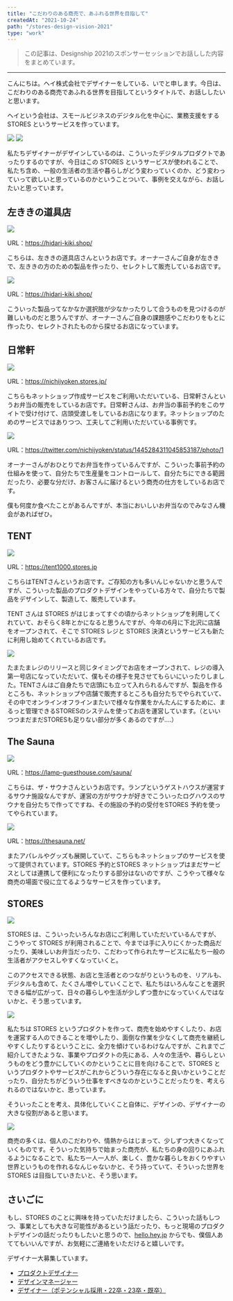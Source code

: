 ```yaml
---
title: "こだわりのある商売で、あふれる世界を目指して"
createdAt: "2021-10-24"
path: "/stores-design-vision-2021"
type: "work"
---
```




> この記事は、Designship 2021のスポンサーセッションでお話しした内容をまとめています。

---


こんにちは。ヘイ株式会社でデザイナーをしている、いでと申します。今日は、こだわりのある商売であふれる世界を目指してというタイトルで、お話ししたいと思います。

ヘイという会社は、スモールビジネスのデジタル化を中心に、業務支援をする STORES というサービスを作っています。

![](/images/stores-design-vision-2021/img001.jpg)
![](/images/stores-design-vision-2021/img002.jpg)

私たちデザイナーがデザインしているのは、こういったデジタルプロダクトであったりするのですが、今日はこの STORES というサービスが使われることで、私たち含め、一般の生活者の生活や暮らしがどう変わっていくのか、どう変わっていって欲しいと思っているのかということついて、事例を交えながら、お話したいと思っています。


## 左ききの道具店

![](/images/stores-design-vision-2021/img003.jpg)
<p class="Caption">URL：<a href="https://hidari-kiki.shop/">https://hidari-kiki.shop/</a></p>

こちらは、左ききの道具店さんというお店です。オーナーさんご自身が左ききで、左ききの方のための製品を作ったり、セレクトして販売しているお店です。


![](/images/stores-design-vision-2021/img004.jpg)
<p class="Caption">URL：<a href="https://hidari-kiki.shop/">https://hidari-kiki.shop/</a></p>

こういった製品ってなかなか選択肢が少なかったりして合うものを見つけるのが難しいものだと思うんですが、オーナーさんご自身の課題感やこだわりをもとに作ったり、セレクトされたものから探せるお店になっています。


## 日常軒

![](/images/stores-design-vision-2021/img005.jpg)
<p class="Caption">URL：<a href="https://nichijyoken.stores.jp/">https://nichijyoken.stores.jp/</a></p>

こちらもネットショップ作成サービスをご利用いただいている、日常軒さんというお弁当の販売をしているお店です。日常軒さんは、お弁当の事前予約をこのサイトで受け付けて、店頭受渡しをしているお店になります。ネットショップのためのサービスではありつつ、工夫してご利用いただいている事例です。


![](/images/stores-design-vision-2021/img006.jpg)
<p class="Caption">URL：<a href="https://twitter.com/nichijyoken/status/1445284311045853187/photo/1">https://twitter.com/nichijyoken/status/1445284311045853187/photo/1</a></p>

オーナーさんがおひとりでお弁当を作っているんですが、こういった事前予約の仕組みを使って、自分たちで生産量をコントロールして、自分たちにできる範囲だったり、必要な分だけ、お客さんに届けるという商売の仕方をしているお店です。

僕も何度か食べたことがあるんですが、本当においしいお弁当なのでみなさん機会があればぜひ。


## TENT

![](/images/stores-design-vision-2021/img008.jpg)
<p class="Caption">URL：<a href="https://tent1000.stores.jp">https://tent1000.stores.jp</a></p>

こちらはTENTさんというお店です。ご存知の方も多いんじゃないかと思うんですが、こういった製品のプロダクトデザインをやっている方々で、自分たちで製品をデザインして、製造して、販売しています。

TENT さんは STORES がはじまってすぐの頃からネットショップを利用してくれていて、おそらく8年とかになると思うんですが、今年の6月に下北沢に店舗をオープンされて、そこで STORES レジと STORES 決済というサービスも新たに利用し始めてくれているお店です。

![](/images/stores-design-vision-2021/img009.jpg)

たまたまレジのリリースと同じタイミングでお店をオープンされて、レジの導入第一号店になっていただいて、僕もその様子を見させてもらいにいったりしました。TENTさんはご自身たちで店頭にも立って入れられるんですが、製品を作るところも、ネットショップや店舗で販売するところも自分たちでやられていて、その中でオンラインオフラインまたいで様々な作業をかんたんにするために、まるっと管理できるSTORESのシステムを使ってお店を運営しています。（といいつつまだまだSTORESも足りない部分が多くあるのですが....）

## The Sauna

![](/images/stores-design-vision-2021/img010.jpg)
<p class="Caption">URL：<a href="https://lamp-guesthouse.com/sauna/">https://lamp-guesthouse.com/sauna/</a></p>

こちらは、ザ・サウナさんというお店です。ランプというゲストハウスが運営するサウナ施設なんですが、運営の方がサウナが好きでこういったログハウスのサウナを自分たちで作ってですね、その施設の予約の受付をSTORES 予約を使ってやられています。

![](/images/stores-design-vision-2021/img011.jpg)
<p class="Caption">URL：<a href="https://thesauna.net/">https://thesauna.net/</a></p>

またアパレルやグッズも展開していて、こちらもネットショップのサービスを使って提供されています。STORES 予約とSTORES ネットショップはまだサービスとしては連携して便利になったりする部分はないのですが、こうやって様々な商売の場面で役に立てるようなサービスを作っています。

## STORES

![](/images/stores-design-vision-2021/img013.jpg)

STORES は、こういったいろんなお店にご利用していただいているんですが、こうやって STORES が利用されることで、今までは手に入りにくかった商品だったり、美味しいお弁当だったり、こだわって作られたサービスに私たち一般の生活者がアクセスしやすくなっていくと。

このアクセスできる状態、お店と生活者とのつながりというものを、リアルも、デジタルも含めて、たくさん増やしていくことで、私たちはいろんなことを選択できる幅が広がって、日々の暮らしや生活が少しずつ豊かになっていくんではないかと、そう思っています。

![](/images/stores-design-vision-2021/img014.jpg)

私たちは STORES というプロダクトを作って、商売を始めやすくしたり、お店を運営する人のできることを増やしたり、面倒な作業を少なくして商売を継続しやすくしたりするということに、全力を傾けているわけなんですが、これまでご紹介してきたような、事業やプロダクトの先にある、人々の生活や、暮らしというものをどう豊かにしていくのかということに目を向けることで、STORES というプロダクトやサービスがこれからどういう存在になると良いかということだったり、自分たちがどういう仕事をすべきなのかということだったりを、考えられるのではないかと、思っています。

そういったことを考え、具体化していくこと自体に、デザインの、デザイナーの大きな役割があると思います。

![](/images/stores-design-vision-2021/img016.jpg)

商売の多くは、個人のこだわりや、情熱からはじまって、少しずつ大きくなっていくものです。そういった気持ちで始まった商売が、私たちの身の回りにあふれるようになることで、私たち一人一人が、楽しく、豊かな暮らしをおくりやすい世界というものを作れるなんじゃないかと、そう持っていて、そういった世界を STORES は目指していきたいと、そう思います。


## さいごに

もし、STORES のことに興味を持っていただけましたら、こういった話もしつつ、事業としても大きな可能性があるという話だったり、もっと現場のプロダクトデザインの話だったりもしたいと思うので、<a href="https://hello.hey.jp">hello.hey.jp</a> からでも、僕個人あててもいいんですが、お気軽にご連絡をいただけると嬉しいです。

デザイナー大募集しています。

- [プロダクトデザイナー](https://herp.careers/v1/heyinc/nNwZN6QbsTmj)
- [デザインマネージャー](https://herp.careers/v1/heyinc/LWpcWhWhgg65)
- [デザイナー（ポテンシャル採用・22卒・23卒・既卒）](https://herp.careers/v1/heyinc/V4dRSZOiKoFU)

